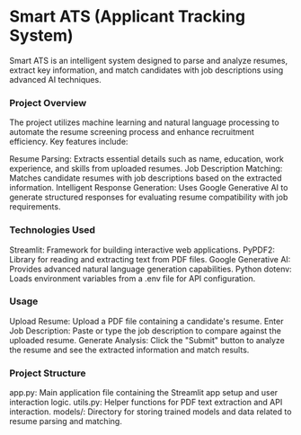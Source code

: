 # Smart ATS (Applicant Tracking System)

Smart ATS is an intelligent system designed to parse and analyze resumes, extract key information, and match candidates with job descriptions using advanced AI techniques.

### Project Overview
The project utilizes machine learning and natural language processing to automate the resume screening process and enhance recruitment efficiency. Key features include:

Resume Parsing: Extracts essential details such as name, education, work experience, and skills from uploaded resumes.
Job Description Matching: Matches candidate resumes with job descriptions based on the extracted information.
Intelligent Response Generation: Uses Google Generative AI to generate structured responses for evaluating resume compatibility with job requirements.
    
### Technologies Used
Streamlit: Framework for building interactive web applications.
PyPDF2: Library for reading and extracting text from PDF files.
Google Generative AI: Provides advanced natural language generation capabilities.
Python dotenv: Loads environment variables from a .env file for API configuration.

### Usage
Upload Resume: Upload a PDF file containing a candidate's resume.
Enter Job Description: Paste or type the job description to compare against the uploaded resume.
Generate Analysis: Click the "Submit" button to analyze the resume and see the extracted information and match results.

### Project Structure
app.py: Main application file containing the Streamlit app setup and user interaction logic.
utils.py: Helper functions for PDF text extraction and API interaction.
models/: Directory for storing trained models and data related to resume parsing and matching.